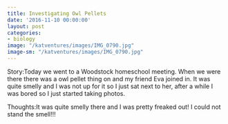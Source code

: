 ```yaml
---
title: Investigating Owl Pellets
date: '2016-11-10 00:00:00'
layout: post
categories:
- biology
image: "/katventures/images/IMG_0790.jpg"
image-sm: "/katventures/images/IMG_0790.jpg"
---
```

Story:Today we went to a Woodstock homeschool meeting. When we were there there was a owl pellet thing on and my friend Eva joined in. It was quite smelly and I was not up for it so I just sat next to her, after a while I was bored so I just started taking photos.

Thoughts:It was quite smelly there and I was pretty freaked out! I could not stand the smell!!!
